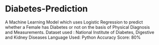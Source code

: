 # Diabetes-Prediction

A Machine Learning Model which uses Logistic Regression to predict whether a Female has Diabetes or not on the basis of Physical Diagnosis and Measurements.
Dataset used : National Institute of Diabetes, Digestive and Kidney Diseases 
Language Used: Python
Accuracy Score: 80%
